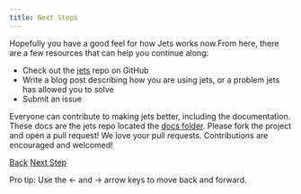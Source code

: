 ```yaml
---
title: Next Steps
---
```


Hopefully you have a good feel for how Jets works now.From here, there are a few resources that can help you continue along:

* Check out the [jets](https://github.com/tongueroo/jets) repo on GitHub
* Write a blog post describing how you are using jets, or a problem jets has allowed you to solve
* Submit an issue

Everyone can contribute to making jets better, including the documentation. These docs are the jets repo located the [docs folder](https://github.com/tongueroo/jets/tree/master/docs). Please fork the project and open a pull request!  We love your pull requests. Contributions are encouraged and welcomed!

<a id="prev" class="btn btn-basic" href="{% link _docs/lambdagems.md %}">Back</a>
<a id="next" class="btn btn-primary" href="{% link reference.md %}">Next Step</a>
<p class="keyboard-tip">Pro tip: Use the <- and -> arrow keys to move back and forward.</p>

